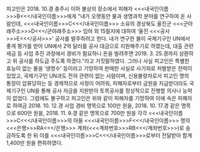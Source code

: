 피고인은 2018. 10.경 충주시 이하 불상의 장소에서 피해자 <<<내국인이름>>>B<<</내국인이름>>>에게 "내가 오랫동안 물과 생명과학 분야를 연구하여 온 사람인데, <<<내국인이름>>>C<<</내국인이름>>> 소유의 경상북도 울진군 <<<군아래주소>>>D<<</군아래주소>>> 임야 외 15필지에 대하여 ‘울진 <<<공사>>>E<<</공사>>>' 공사를 발주하려고 한다. 내가 연구한 물이 국제기구인 UN에서 좋게 평가를 받아 UN에서 2억 달러를 공사 대금으로 지원해주기로 하였는데, 대출 관련 세금 등 사업 추진 과정에서 경비가 필요하니 돈을 빌려주면 2019. 3. 25.경까지 상환하고 위 공사를 하도급 주도록 하겠다."라고 거짓말하였다.
그러나 사실 피고인은 특별한 효능이 없는 물을 ‘생명수' 등이라고 기망하여 판매한 사실로 사기죄로 처벌받은 전력이 있었고, 국제기구인 UN과도 전혀 관련이 없는 사람이며, 신용불량자로서 피고인 명의 통장이 압류당하는 등 경제적으로 사정이 어려워, 피해자로부터 금원을 지급받더라도 국제기구인 UN을 통해 공사 자금을 지원받아 토목공사를 정상적으로 진행할 의사나 능력이 없었다.
그럼에도 불구하고 피고인은 위와 같이 피해자를 기망하여 이에 속은 피해자로 하여금 2018. 10. 12.경 사업 경비 명목으로 100만 원을, 2018. 10. 17.경 같은 명목으로 600만 원을, 2018. 11. 9.경 같은 명목으로 700만 원을 각각 <<<내국인이름>>>C<<</내국인이름>>>의 아들 <<<내국인이름>>>F<<</내국인이름>>> 명의 <<<은행>>>RA<<</은행>>> 계좌(<<<계좌번호>>>RB<<</계좌번호>>>)로 송금하도록 한 뒤 이를 <<<내국인이름>>>C<<</내국인이름>>>로부터 전달받아 합계 1,400만 원을 편취하였다.
